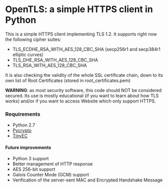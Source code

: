 # OpenTLS: a simple HTTPS client in Python

This is a simple HTTPS client implementing TLS 1.2. It supports right now the following cipher suites:

- TLS\_ECDHE\_RSA\_WITH\_AES\_128\_CBC\_SHA (secp256r1 and secp384r1 elliptic curves)
- TLS\_DHE\_RSA\_WITH\_AES\_128\_CBC\_SHA
- TLS\_RSA\_WITH\_AES\_128\_CBC\_SHA

It is also checking the validity of the whole SSL certificate chain, down to its own list of Root Certificates (stored in root_certificates.pem)

**WARNING**: as most security software, this code should NOT be considered secured. Its use is mostly educational (if you want to learn about how TLS works) and/or if you want to access Website which only support HTTPS.

### Requirements

- Python 2.7
- [Pycrypto](https://www.dlitz.net/software/pycrypto/)
- [TinyEC](https://pypi.python.org/pypi/tinyec)

#### Future improvements

- Python 3 support
- Better management of HTTP response
- AES 256-bit support
- Galois Counter Mode (GCM) support
- Verification of the server-sent MAC and Encrypted Handshake Message
